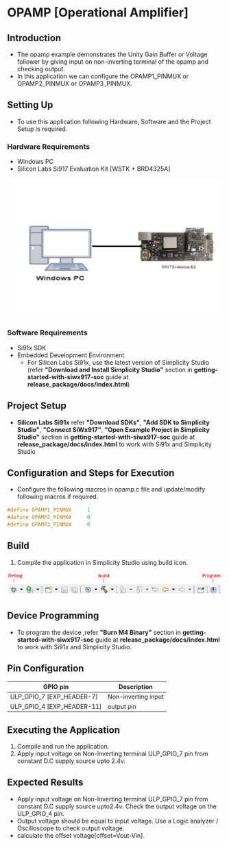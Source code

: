 # OPAMP [Operational Amplifier]

## Introduction 
- The opamp example demonstrates the Unity Gain Buffer or Voltage follower by giving input on
non-inverting terminal of the opamp and checking output.
- In this application we can configure the OPAMP1_PINMUX or OPAMP2_PINMUX or OPAMP3_PINMUX.
  

## Setting Up 
 - To use this application following Hardware, Software and the Project Setup is required.

### Hardware Requirements	
  - Windows PC 
  - Silicon Labs Si917 Evaluation Kit [WSTK + BRD4325A]
 
![Figure: Introduction](resources/readme/image509a.png)

### Software Requirements
  - Si91x SDK
  - Embedded Development Environment
    - For Silicon Labs Si91x, use the latest version of Simplicity Studio (refer **"Download and Install Simplicity Studio"** section in **getting-started-with-siwx917-soc** guide at **release_package/docs/index.html**)
 
## Project Setup
- **Silicon Labs Si91x** refer **"Download SDKs"**, **"Add SDK to Simplicity Studio"**, **"Connect SiWx917"**, **"Open Example Project in Simplicity Studio"** section in **getting-started-with-siwx917-soc** guide at **release_package/docs/index.html** to work with Si91x and Simplicity Studio

## Configuration and Steps for Execution

- Configure the following macros in opamp.c file and update/modify following macros if required.
```C
#define OPAMP1_PINMUX     1
#define OPAMP2_PINMUX     0
#define OPAMP3_PINMUX     0
``` 
  
## Build 
1. Compile the application in Simplicity Studio using build icon. 

![Figure: Build run and Debug](resources/readme/image509c.png)

## Device Programming
- To program the device ,refer **"Burn M4 Binary"** section in **getting-started-with-siwx917-soc** guide at **release_package/docs/index.html** to work with Si91x and Simplicity Studio.

## Pin Configuration
|GPIO pin  | Description|
|--- | --- | 
|ULP_GPIO_7 [EXP_HEADER-7] |Non-inverting input|
|ULP_GPIO_4 [EXP_HEADER-11]  |output pin|

## Executing the Application
1. Compile and run the application. 
2. Apply input voltage on Non-Inverting terminal ULP_GPIO_7 pin from constant D.C supply source upto 2.4v.

## Expected Results 
 - Apply input voltage on Non-Inverting terminal ULP_GPIO_7 pin from constant D.C supply source upto2.4v.
 Check the output voltage on the ULP_GPIO_4 pin.
 - Output voltage should be equal to input voltage. Use a Logic analyzer / Oscilloscope  to check output voltage.
  - calculate the offset voltage[offset=Vout-Vin].